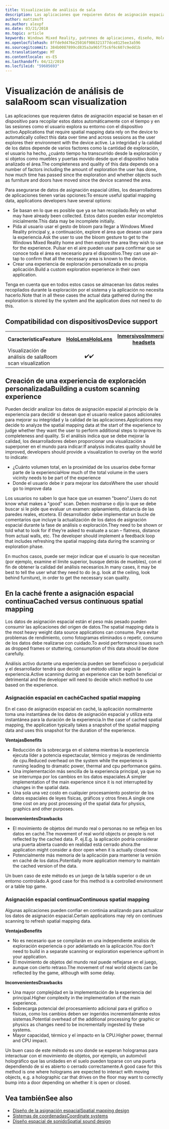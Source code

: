 ```yaml
---
title: Visualización de análisis de sala
description: Las aplicaciones que requieren datos de asignación espacial se basan en el dispositivo para recopilar estos datos automáticamente con el tiempo y en las sesiones como el usuario explora su entorno con el dispositivo activo.
author: mattzmsft
ms.author: alexpf
ms.date: 03/21/2018
ms.topic: article
keywords: Windows Mixed Reality, patrones de aplicaciones, diseño, HoloLens, examen de sala, espacial de asignación, superficie reconstrucción, Live mesh
ms.openlocfilehash: 8ffde9d476e25016f986321377dce8125ee3a596
ms.sourcegitcommit: 384b0087899cd835a3a965f75c6f6c607c9edd1b
ms.translationtype: MT
ms.contentlocale: es-ES
ms.lasthandoff: 04/12/2019
ms.locfileid: "59605693"
---
```

# <a name="room-scan-visualization"></a><span data-ttu-id="0273f-104">Visualización de análisis de sala</span><span class="sxs-lookup"><span data-stu-id="0273f-104">Room scan visualization</span></span>

<span data-ttu-id="0273f-105">Las aplicaciones que requieren datos de asignación espacial se basan en el dispositivo para recopilar estos datos automáticamente con el tiempo y en las sesiones como el usuario explora su entorno con el dispositivo activo.</span><span class="sxs-lookup"><span data-stu-id="0273f-105">Applications that require spatial mapping data rely on the device to automatically collect this data over time and across sessions as the user explores their environment with the device active.</span></span> <span data-ttu-id="0273f-106">La integridad y la calidad de los datos depende de varios factores como la cantidad de exploración, el usuario ha hecho, ¿cuánto tiempo ha transcurrido desde la exploración y si objetos como muebles y puertas movido desde que el dispositivo había analizado el área.</span><span class="sxs-lookup"><span data-stu-id="0273f-106">The completeness and quality of this data depends on a number of factors including the amount of exploration the user has done, how much time has passed since the exploration and whether objects such as furniture and doors have moved since the device scanned the area.</span></span>

<span data-ttu-id="0273f-107">Para asegurarse de datos de asignación espacial útiles, los desarrolladores de aplicaciones tienen varias opciones:</span><span class="sxs-lookup"><span data-stu-id="0273f-107">To ensure useful spatial mapping data, applications developers have several options:</span></span>
* <span data-ttu-id="0273f-108">Se basan en lo que es posible que ya se han recopilado.</span><span class="sxs-lookup"><span data-stu-id="0273f-108">Rely on what may have already been collected.</span></span> <span data-ttu-id="0273f-109">Estos datos pueden estar incompletos inicialmente.</span><span class="sxs-lookup"><span data-stu-id="0273f-109">This data may be incomplete initially.</span></span>
* <span data-ttu-id="0273f-110">Pida al usuario usar el gesto de bloom para llegar a Windows Mixed Reality principal y, a continuación, explore el área que desean usar para la experiencia.</span><span class="sxs-lookup"><span data-stu-id="0273f-110">Ask the user to use the bloom gesture to get to the Windows Mixed Reality home and then explore the area they wish to use for the experience.</span></span> <span data-ttu-id="0273f-111">Pulsar en el aire pueden usar para confirmar que se conoce toda el área es necesario para el dispositivo.</span><span class="sxs-lookup"><span data-stu-id="0273f-111">They can use air-tap to confirm that all the necessary area is known to the device.</span></span>
* <span data-ttu-id="0273f-112">Crear una experiencia de exploración personalizada en su propia aplicación.</span><span class="sxs-lookup"><span data-stu-id="0273f-112">Build a custom exploration experience in their own application.</span></span>

<span data-ttu-id="0273f-113">Tenga en cuenta que en todos estos casos se almacenan los datos reales recopilados durante la exploración por el sistema y la aplicación no necesita hacerlo.</span><span class="sxs-lookup"><span data-stu-id="0273f-113">Note that in all these cases the actual data gathered during the exploration is stored by the system and the application does not need to do this.</span></span>

## <a name="device-support"></a><span data-ttu-id="0273f-114">Compatibilidad con dispositivos</span><span class="sxs-lookup"><span data-stu-id="0273f-114">Device support</span></span>

<table>
<tr>
<th><span data-ttu-id="0273f-115">Característica</span><span class="sxs-lookup"><span data-stu-id="0273f-115">Feature</span></span></th><th style="width:150px"> <span data-ttu-id="0273f-116"><a href="hololens-hardware-details.md">HoloLens</a></span><span class="sxs-lookup"><span data-stu-id="0273f-116"><a href="hololens-hardware-details.md">HoloLens</a></span></span></th><th style="width:150px"> <span data-ttu-id="0273f-117"><a href="immersive-headset-hardware-details.md">Inmersivos</a></span><span class="sxs-lookup"><span data-stu-id="0273f-117"><a href="immersive-headset-hardware-details.md">Immersive headsets</a></span></span></th>
</tr><tr>
<td> <span data-ttu-id="0273f-118">Visualización de análisis de sala</span><span class="sxs-lookup"><span data-stu-id="0273f-118">Room scan visualization</span></span></td><td style="text-align: center;"> <span data-ttu-id="0273f-119">✔️</span><span class="sxs-lookup"><span data-stu-id="0273f-119">✔️</span></span></td><td style="text-align: center;"></td>
</tr>
</table>



## <a name="building-a-custom-scanning-experience"></a><span data-ttu-id="0273f-120">Creación de una experiencia de exploración personalizada</span><span class="sxs-lookup"><span data-stu-id="0273f-120">Building a custom scanning experience</span></span>

<span data-ttu-id="0273f-121">Pueden decidir analizar los datos de asignación espacial al principio de la experiencia para decidir si desean que el usuario realice pasos adicionales para mejorar su integridad y la calidad de las aplicaciones.</span><span class="sxs-lookup"><span data-stu-id="0273f-121">Applications may decide to analyze the spatial mapping data at the start of the experience to judge whether they want the user to perform additional steps to improve its completeness and quality.</span></span> <span data-ttu-id="0273f-122">Si el análisis indica que se debe mejorar la calidad, los desarrolladores deben proporcionar una visualización a superponer en el mundo para indicar:</span><span class="sxs-lookup"><span data-stu-id="0273f-122">If analysis indicates quality should be improved, developers should provide a visualization to overlay on the world to indicate:</span></span>
* <span data-ttu-id="0273f-123">¿Cuánto volumen total, en la proximidad de los usuarios debe formar parte de la experiencia</span><span class="sxs-lookup"><span data-stu-id="0273f-123">How much of the total volume in the users vicinity needs to be part of the experience</span></span>
* <span data-ttu-id="0273f-124">Donde el usuario debe ir para mejorar los datos</span><span class="sxs-lookup"><span data-stu-id="0273f-124">Where the user should go to improve data</span></span>

<span data-ttu-id="0273f-125">Los usuarios no saben lo que hace que un examen "bueno".</span><span class="sxs-lookup"><span data-stu-id="0273f-125">Users do not know what makes a "good" scan.</span></span> <span data-ttu-id="0273f-126">Deben mostrarse o dijo lo que se debe buscar si le pide que evaluar un examen: aplanamiento, distancia de las paredes reales, etcetera. El desarrollador debe implementar un bucle de comentarios que incluye la actualización de los datos de asignación espacial durante la fase de análisis o exploración.</span><span class="sxs-lookup"><span data-stu-id="0273f-126">They need to be shown or told what to look for if they’re asked to evaluate a scan – flatness, distance from actual walls, etc. The developer should implement a feedback loop that includes refreshing the spatial mapping data during the scanning or exploration phase.</span></span>

<span data-ttu-id="0273f-127">En muchos casos, puede ser mejor indicar que el usuario lo que necesitan (por ejemplo, examine el límite superior, busque detrás de muebles), con el fin de obtener la calidad del análisis necesarios.</span><span class="sxs-lookup"><span data-stu-id="0273f-127">In many cases, it may be best to tell the user what they need to do (e.g. look at the ceiling, look behind furniture), in order to get the necessary scan quality.</span></span>

## <a name="cached-versus-continuous-spatial-mapping"></a><span data-ttu-id="0273f-128">En la caché frente a asignación espacial continua</span><span class="sxs-lookup"><span data-stu-id="0273f-128">Cached versus continuous spatial mapping</span></span>

<span data-ttu-id="0273f-129">Los datos de asignación espacial están el peso más pesado pueden consumir las aplicaciones del origen de datos.</span><span class="sxs-lookup"><span data-stu-id="0273f-129">The spatial mapping data is the most heavy weight data source applications can consume.</span></span> <span data-ttu-id="0273f-130">Para evitar problemas de rendimiento, como fotogramas eliminados o repetir, consumo de los datos debe realizarse con cuidado.</span><span class="sxs-lookup"><span data-stu-id="0273f-130">To avoid performance issues such as dropped frames or stuttering, consumption of this data should be done carefully.</span></span>

<span data-ttu-id="0273f-131">Análisis activo durante una experiencia pueden ser beneficioso o perjudicial y el desarrollador tendrá que decidir qué método utilizar según la experiencia.</span><span class="sxs-lookup"><span data-stu-id="0273f-131">Active scanning during an experience can be both beneficial or detrimental and the developer will need to decide which method to use based on the experience.</span></span>

### <a name="cached-spatial-mapping"></a><span data-ttu-id="0273f-132">Asignación espacial en caché</span><span class="sxs-lookup"><span data-stu-id="0273f-132">Cached spatial mapping</span></span>

<span data-ttu-id="0273f-133">En el caso de asignación espacial en caché, la aplicación normalmente toma una instantánea de los datos de asignación espacial y utiliza esta instantánea para la duración de la experiencia.</span><span class="sxs-lookup"><span data-stu-id="0273f-133">In the case of cached spatial mapping, the application typically takes a snapshot of the spatial mapping data and uses this snapshot for the duration of the experience.</span></span>

<span data-ttu-id="0273f-134">**Ventajas**</span><span class="sxs-lookup"><span data-stu-id="0273f-134">**Benefits**</span></span>
* <span data-ttu-id="0273f-135">Reducción de la sobrecarga en el sistema mientras la experiencia ejecuta líder a potencia espectacular, térmico y mejoras de rendimiento de cpu.</span><span class="sxs-lookup"><span data-stu-id="0273f-135">Reduced overhead on the system while the experience is running leading to dramatic power, thermal and cpu performance gains.</span></span>
* <span data-ttu-id="0273f-136">Una implementación más sencilla de la experiencia principal, ya que no se interrumpa por los cambios en los datos espaciales.</span><span class="sxs-lookup"><span data-stu-id="0273f-136">A simpler implementation of the main experience since it is not interrupted by changes in the spatial data.</span></span>
* <span data-ttu-id="0273f-137">Una sola una vez costo en cualquier procesamiento posterior de los datos espaciales de leyes físicas, gráficos y otros fines.</span><span class="sxs-lookup"><span data-stu-id="0273f-137">A single one time cost on any post processing of the spatial data for physics, graphics and other purposes.</span></span>

<span data-ttu-id="0273f-138">**Inconvenientes**</span><span class="sxs-lookup"><span data-stu-id="0273f-138">**Drawbacks**</span></span>
* <span data-ttu-id="0273f-139">El movimiento de objetos del mundo real o personas no se refleja en los datos en caché.</span><span class="sxs-lookup"><span data-stu-id="0273f-139">The movement of real world objects or people is not reflected by the cached data.</span></span> <span data-ttu-id="0273f-140">P. ej.</span><span class="sxs-lookup"><span data-stu-id="0273f-140">E.g.</span></span> <span data-ttu-id="0273f-141">la aplicación podría considerar una puerta abierta cuando en realidad está cerrado ahora.</span><span class="sxs-lookup"><span data-stu-id="0273f-141">the application might consider a door open when it is actually closed now.</span></span>
* <span data-ttu-id="0273f-142">Potencialmente más memoria de la aplicación para mantener la versión en caché de los datos.</span><span class="sxs-lookup"><span data-stu-id="0273f-142">Potentially more application memory to maintain the cached version of the data.</span></span>

<span data-ttu-id="0273f-143">Un buen caso de este método es un juego de la tabla superior o de un entorno controlado.</span><span class="sxs-lookup"><span data-stu-id="0273f-143">A good case for this method is a controlled environment or a table top game.</span></span>

### <a name="continuous-spatial-mapping"></a><span data-ttu-id="0273f-144">Asignación espacial continua</span><span class="sxs-lookup"><span data-stu-id="0273f-144">Continuous spatial mapping</span></span>

<span data-ttu-id="0273f-145">Algunas aplicaciones pueden confiar en continúa analizando para actualizar los datos de asignación espacial.</span><span class="sxs-lookup"><span data-stu-id="0273f-145">Certain applications may rely on continues scanning to refresh spatial mapping data.</span></span>

<span data-ttu-id="0273f-146">**Ventajas**</span><span class="sxs-lookup"><span data-stu-id="0273f-146">**Benefits**</span></span>
* <span data-ttu-id="0273f-147">No es necesario que se compilarán en una independiente análisis de exploración experiencia o por adelantado en la aplicación.</span><span class="sxs-lookup"><span data-stu-id="0273f-147">You don't need to build in a separate scanning or exploration experience upfront in your application.</span></span>
* <span data-ttu-id="0273f-148">El movimiento de objetos del mundo real puede reflejarse en el juego, aunque con cierto retraso.</span><span class="sxs-lookup"><span data-stu-id="0273f-148">The movement of real world objects can be reflected by the game, although with some delay.</span></span>

<span data-ttu-id="0273f-149">**Inconvenientes**</span><span class="sxs-lookup"><span data-stu-id="0273f-149">**Drawbacks**</span></span>
* <span data-ttu-id="0273f-150">Una mayor complejidad en la implementación de la experiencia del principal.</span><span class="sxs-lookup"><span data-stu-id="0273f-150">Higher complexity in the implementation of the main experience.</span></span>
* <span data-ttu-id="0273f-151">Sobrecarga potencial del procesamiento adicional para el gráfico o físicas, como los cambios deben ser ingeridos incrementalmente estos sistemas.</span><span class="sxs-lookup"><span data-stu-id="0273f-151">Potential overhead of the additional processing for graphic or physics as changes need to be incrementally ingested by these systems.</span></span>
* <span data-ttu-id="0273f-152">Mayor capacidad, térmico y el impacto en la CPU.</span><span class="sxs-lookup"><span data-stu-id="0273f-152">Higher power, thermal and CPU impact.</span></span>

<span data-ttu-id="0273f-153">Un buen caso de este método es uno donde se esperan hologramas para interactuar con el movimiento de objetos, por ejemplo, un automóvil holográfico que las unidades en el suelo pueden toparse con una puerta dependiendo de si es abierto o cerrado correctamente.</span><span class="sxs-lookup"><span data-stu-id="0273f-153">A good case for this method is one where holograms are expected to interact with moving objects, e.g. a holographic car that drives on the floor may want to correctly bump into a door depending on whether it is open or closed.</span></span>

## <a name="see-also"></a><span data-ttu-id="0273f-154">Vea también</span><span class="sxs-lookup"><span data-stu-id="0273f-154">See also</span></span>
* [<span data-ttu-id="0273f-155">Diseño de la asignación espacial</span><span class="sxs-lookup"><span data-stu-id="0273f-155">Spatial mapping design</span></span>](spatial-mapping-design.md)
* [<span data-ttu-id="0273f-156">Sistemas de coordenadas</span><span class="sxs-lookup"><span data-stu-id="0273f-156">Coordinate systems</span></span>](coordinate-systems.md)
* [<span data-ttu-id="0273f-157">Diseño espacial de sonido</span><span class="sxs-lookup"><span data-stu-id="0273f-157">Spatial sound design</span></span>](spatial-sound-design.md)
